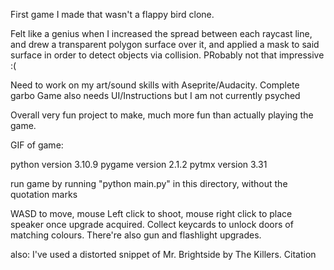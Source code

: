 
First game I made that wasn't a flappy bird clone. 

Felt like a genius when I increased the spread between each raycast line, and drew a transparent polygon surface over it, and applied a mask to said surface in order to detect objects via collision. PRobably not that impressive :(

Need to work on my art/sound skills with Aseprite/Audacity. Complete garbo
Game also needs UI/Instructions but I am not currently psyched



Overall very fun project to make, much more fun than actually playing the game. 



GIF of game:

python version 3.10.9
pygame version 2.1.2
pytmx version 3.31

run game by running "python main.py" in this directory, without the quotation marks

WASD to move, mouse Left click to shoot, mouse right click to place speaker once upgrade acquired. Collect keycards to unlock doors of matching colours. There're also gun and flashlight upgrades.

also: I've used a distorted snippet of Mr. Brightside by The Killers. Citation 



